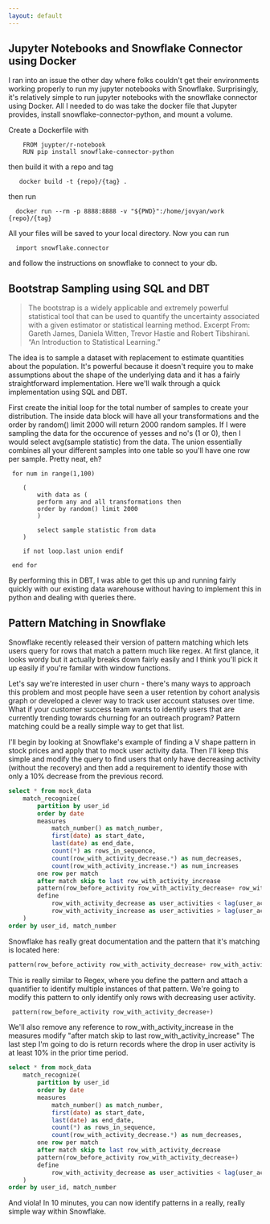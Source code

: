```yaml
---
layout: default
---
```


## Jupyter Notebooks and Snowflake Connector using Docker

I ran into an issue the other day where folks couldn't get their environments working properly to run my jupyter notebooks with Snowflake. Surprisingly, it's relatively simple to run jupyter notebooks with the snowflake connector using Docker.
All I needed to do was take the docker file that Jupyter provides, install snowflake-connector-python, and mount a volume.

Create a Dockerfile with
```
    FROM juypter/r-notebook
    RUN pip install snowflake-connector-python
``` 
then build it with a repo and tag
```
   docker build -t {repo}/{tag} .
```
then run

```
  docker run --rm -p 8888:8888 -v "${PWD}":/home/jovyan/work {repo}/{tag}
```

All your files will be saved to your local directory. Now you can run

```
  import snowflake.connector 
```

and follow the instructions on snowflake to connect to your db.

## Bootstrap Sampling using SQL and DBT

> The bootstrap is a widely applicable and extremely powerful statistical tool that can be used to quantify the uncertainty associated with a given estimator or statistical learning method.
> Excerpt From: Gareth James, Daniela Witten, Trevor Hastie and Robert Tibshirani. “An Introduction to Statistical Learning.”

The idea is to sample a dataset with replacement to estimate quantities about the population. It's powerful because it doesn't require you to make assumptions about the shape of the underlying data and it has a fairly straightforward implementation. Here we'll walk through a quick implementation using SQL and DBT.

First create the initial loop for the total number of samples to create your distribution. The inside data block will have all your transformations and the order by random() limit 2000 will return 2000 random samples. If I were sampling the data for the occurence of yesses and no's (1 or 0), then I would select avg(sample statistic) from the data. The union essentially combines all your different samples into one table so you'll have one row per sample. Pretty neat, eh?

```
 for num in range(1,100) 

    (
        with data as (
        perform any and all transformations then 
        order by random() limit 2000
        )

        select sample statistic from data
    )

    if not loop.last union endif 
 
 end for 
```
    
By performing this in DBT, I was able to get this up and running fairly quickly with our existing data warehouse without having to implement this in python and dealing with queries there.

## Pattern Matching in Snowflake

Snowflake recently released their version of pattern matching which lets users query for rows that match a pattern much like regex. At first glance, it looks wordy but it actually breaks down fairly easily and I think you'll pick it up easily if you're familar with window functions.

Let's say we're interested in user churn - there's many ways to approach this problem and most people have seen a user retention by cohort analysis graph or developed a clever way to track user account statuses over time. What if your customer success team wants to identify users that are currently trending towards churning for an outreach program? Pattern matching could be a really simple way to get that list.

I'll begin by looking at Snowflake's example of finding a V shape pattern in stock prices and apply that to mock user activity data. Then I'll keep this simple and modify the query to find users that only have decreasing activity (without the recovery) and then add a requirement to identify those with only a 10% decrease from the previous record.

```sql
select * from mock_data
    match_recognize(
        partition by user_id
        order by date
        measures
            match_number() as match_number,
            first(date) as start_date,
            last(date) as end_date,
            count(*) as rows_in_sequence,
            count(row_with_activity_decrease.*) as num_decreases,
            count(row_with_activity_increase.*) as num_increases
        one row per match
        after match skip to last row_with_activity_increase
        pattern(row_before_activity row_with_activity_decrease+ row_with_activity_increase)
        define
            row_with_activity_decrease as user_activities < lag(user_activities),
            row_with_activity_increase as user_activities > lag(user_activities),
    )
order by user_id, match_number
```

Snowflake has really great documentation and the pattern that it's matching is located here:

```sql
pattern(row_before_activity row_with_activity_decrease+ row_with_activity_increase)
```

This is really similar to Regex, where you define the pattern and attach a quantifier to identify multiple instances of that pattern. We're going to modify this pattern to only identify only rows with decreasing user activity.

```sql
 pattern(row_before_activity row_with_activity_decrease+)
```

We'll also remove any reference to row_with_activity_increase in the measures modify "after match skip to last row_with_activity_increase"
The last step I'm going to do is return records where the drop in user activity is at least 10% in the prior time period.

```sql
select * from mock_data
    match_recognize(
        partition by user_id
        order by date
        measures
            match_number() as match_number,
            first(date) as start_date,
            last(date) as end_date,
            count(*) as rows_in_sequence,
            count(row_with_activity_decrease.*) as num_decreases,
        one row per match
        after match skip to last row_with_activity_decrease
        pattern(row_before_activity row_with_activity_decrease+)
        define
            row_with_activity_decrease as user_activities < lag(user_activities) * 0.90
    )
order by user_id, match_number
```

And viola! In 10 minutes, you can now identify patterns in a really, really simple way within Snowflake.
